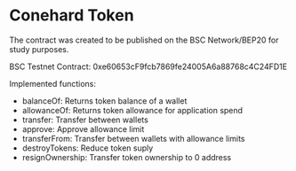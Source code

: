 # Conehard Token
The contract was created to be published on the BSC Network/BEP20 for study purposes.

BSC Testnet Contract: 0xe60653cF9fcb7869fe24005A6a88768c4C24FD1E

Implemented functions:
- balanceOf: Returns token balance of a wallet
- allowanceOf: Returns token allowance for application spend
- transfer: Transfer between wallets
- approve: Approve allowance limit
- transferFrom: Transfer between wallets with allowance limits
- destroyTokens: Reduce token suply
- resignOwnership: Transfer token ownership to 0 address
